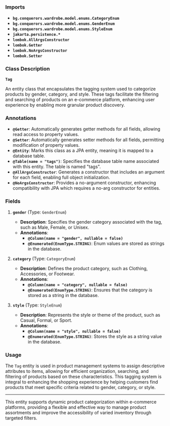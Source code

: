 ### Imports

- **`bg.conquerors.wardrobe.model.enums.CategoryEnum`**
- **`bg.conquerors.wardrobe.model.enums.GenderEnum`**
- **`bg.conquerors.wardrobe.model.enums.StyleEnum`**
- **`jakarta.persistence.*`**
- **`lombok.AllArgsConstructor`**
- **`lombok.Getter`**
- **`lombok.NoArgsConstructor`**
- **`lombok.Setter`**

### Class Description

**`Tag`**

An entity class that encapsulates the tagging system used to categorize products by gender, category, and style. These tags facilitate the filtering and searching of products on an e-commerce platform, enhancing user experience by enabling more granular product discovery.

### Annotations

- **`@Getter`**: Automatically generates getter methods for all fields, allowing read access to property values.
- **`@Setter`**: Automatically generates setter methods for all fields, permitting modification of property values.
- **`@Entity`**: Marks this class as a JPA entity, meaning it is mapped to a database table.
- **`@Table(name = "tags")`**: Specifies the database table name associated with this entity. The table is named "tags".
- **`@AllArgsConstructor`**: Generates a constructor that includes an argument for each field, enabling full object initialization.
- **`@NoArgsConstructor`**: Provides a no-argument constructor, enhancing compatibility with JPA which requires a no-arg constructor for entities.

### Fields

1. **`gender`** (Type: `GenderEnum`)
    
    - **Description**: Specifies the gender category associated with the tag, such as Male, Female, or Unisex.
    - **Annotations**:
        - **`@Column(name = "gender", nullable = false)`**
        - **`@Enumerated(EnumType.STRING)`**: Enum values are stored as strings in the database.
2. **`category`** (Type: `CategoryEnum`)
    
    - **Description**: Defines the product category, such as Clothing, Accessories, or Footwear.
    - **Annotations**:
        - **`@Column(name = "category", nullable = false)`**
        - **`@Enumerated(EnumType.STRING)`**: Ensures that the category is stored as a string in the database.
3. **`style`** (Type: `StyleEnum`)
    
    - **Description**: Represents the style or theme of the product, such as Casual, Formal, or Sport.
    - **Annotations**:
        - **`@Column(name = "style", nullable = false)`**
        - **`@Enumerated(EnumType.STRING)`**: Stores the style as a string value in the database.

### Usage

The `Tag` entity is used in product management systems to assign descriptive attributes to items, allowing for efficient organization, searching, and filtering of products based on these characteristics. This tagging system is integral to enhancing the shopping experience by helping customers find products that meet specific criteria related to gender, category, or style.

---

This entity supports dynamic product categorization within e-commerce platforms, providing a flexible and effective way to manage product assortments and improve the accessibility of varied inventory through targeted filters.